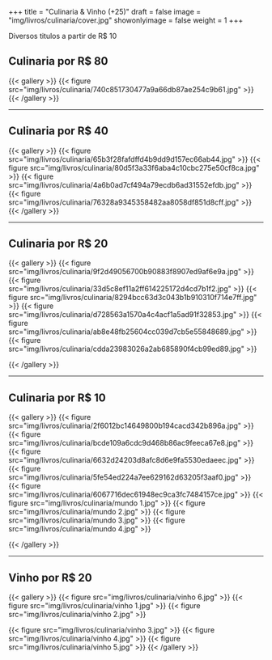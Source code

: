 +++
title = "Culinaria & Vinho (+25)"
draft = false
image = "img/livros/culinaria/cover.jpg"
showonlyimage = false
weight = 1
+++

Diversos titulos a partir de <span class="price">R$ 10</span>
<!--more-->

## Culinaria por R$ 80

{{< gallery >}}
{{< figure src="img/livros/culinaria/740c851730477a9a66db87ae254c9b61.jpg" >}}
{{< /gallery >}}

---

## Culinaria por R$ 40

{{< gallery >}}
{{< figure src="img/livros/culinaria/65b3f28fafdffd4b9dd9d157ec66ab44.jpg" >}}
{{< figure src="img/livros/culinaria/80d5f3a33f6aba4c10cbc275e50cf8ca.jpg" >}}
{{< figure src="img/livros/culinaria/4a6b0ad7cf494a79ecdb6ad31552efdb.jpg" >}}
{{< figure src="img/livros/culinaria/76328a9345358482aa8058df851d8cff.jpg" >}}
{{< /gallery >}}

---

## Culinaria por R$ 20

{{< gallery >}}
{{< figure src="img/livros/culinaria/9f2d49056700b90883f8907ed9af6e9a.jpg" >}}
{{< figure src="img/livros/culinaria/33d5c8ef11a2ff614225172d4cd7b1f2.jpg" >}}
{{< figure src="img/livros/culinaria/8294bcc63d3c043b1b910310f714e7ff.jpg" >}}
{{< figure src="img/livros/culinaria/d728563a1570a4c4acf1a5ad91f32853.jpg" >}}
{{< figure src="img/livros/culinaria/ab8e48fb25604cc039d7cb5e55848689.jpg" >}}
{{< figure src="img/livros/culinaria/cdda23983026a2ab685890f4cb99ed89.jpg" >}}


{{< /gallery >}}

---

## Culinaria por R$ 10

{{< gallery >}}
{{< figure src="img/livros/culinaria/2f6012bc14649800b194cacd342b896a.jpg" >}}
{{< figure src="img/livros/culinaria/bcde109a6cdc9d468b86ac9feeca67e8.jpg" >}}
{{< figure src="img/livros/culinaria/6632d24203d8afc8d6e9fa5530edaeec.jpg" >}}
{{< figure src="img/livros/culinaria/5fe54ed224a7ee629162d63205f3aaf0.jpg" >}}
{{< figure src="img/livros/culinaria/6067716dec61948ec9ca3fc7484157ce.jpg" >}}
{{< figure src="img/livros/culinaria/mundo 1.jpg" >}}
{{< figure src="img/livros/culinaria/mundo 2.jpg" >}}
{{< figure src="img/livros/culinaria/mundo 3.jpg" >}}
{{< figure src="img/livros/culinaria/mundo 4.jpg" >}}

{{< /gallery >}}

---


## Vinho por R$ 20

{{< gallery >}}
{{< figure src="img/livros/culinaria/vinho 6.jpg" >}}
{{< figure src="img/livros/culinaria/vinho 1.jpg" >}}
{{< figure src="img/livros/culinaria/vinho 2.jpg" >}}

{{< figure src="img/livros/culinaria/vinho 3.jpg" >}}
{{< figure src="img/livros/culinaria/vinho 4.jpg" >}}
{{< figure src="img/livros/culinaria/vinho 5.jpg" >}}
{{< /gallery >}}
